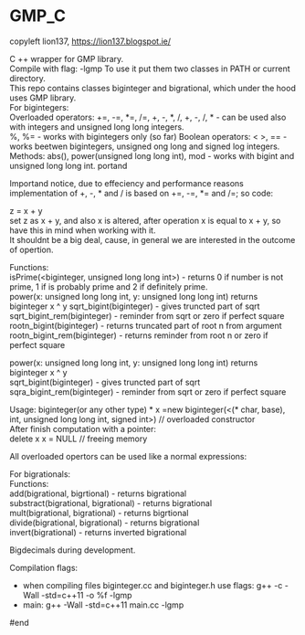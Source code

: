 # GMP_C
copyleft lion137, https://lion137.blogspot.ie/

C ++ wrapper for GMP library.    
Compile with flag: -lgmp
To use it put them two classes in PATH or current directory.   
This repo contains classes biginteger and bigrational, which under the hood uses GMP library.    
For bigintegers:    
Overloaded operators: +=, -=, *=, /=, +, -, *, /,  +, -, /, * - can be used also with integers and unsigned long long integers.       
%, %= - works with bigintegers only (so far)
Boolean operators: < >, == - works beetwen bigintegers, unsigned ong long and signed log integers.   
Methods: abs(), power(unsigned long long int), mod - works with bigint and unsigned long long int. portand     

Importand notice, due to effeciency and performance reasons implementation of +, -, * and / is based on +=, -=, *= and /=; so code:    

z = x + y    
set z as x + y, and also x is altered, after operation x is equal to x + y, so have this in mind when working with it.    
It shouldnt be a big deal, cause, in general we are interested in the outcome of opertion.    

Functions:        
isPrime(<biginteger, unsigned long long int>)  - returns 0 if number is not prime, 1 if is probably prime and 2 if definitely prime.    
power(x: unsigned long long int, y: unsigned long long int) returns biginteger x ^ y 
sqrt_bigint(biginteger) - gives truncted part of sqrt
sqrt_bigint_rem(biginteger) - reminder from sqrt or zero if perfect square    
rootn_bigint(biginteger) - returns truncated part of root n from argument
rootn_bigint_rem(biginteger) - returns reminder from root n or zero if perfect square    
  
power(x: unsigned long long int, y: unsigned long long int) returns biginteger x ^ y     
sqrt_bigint(biginteger) - gives truncted part of sqrt    
sqra_bigint_rem(biginteger) - reminder from sqrt or zero if perfect square       

Usage:
biginteger(or any other type) * x =new biginteger(<(* char, base), int, unsigned long long int, signed int>) // overloaded constructor    
After finish computation with a pointer:    
delete x
x = NULL // freeing memory

All overloaded opertors can be used like a normal expressions:       

For bigrationals:   
Functions:    
add(bigrational, bigrtional) - returns bigrational    
substract(bigrational, bigrational) - returns bigrational    
mult(bigrational, bigrational) - returns bigrtional    
divide(bigrational, bigrational) - returns bigrational    
invert(bigrational) - returns inverted bigrational    

Bigdecimals during development.    

Compilation flags:
- when compiling files biginteger.cc and biginteger.h use flags: g++ -c -Wall  -std=c++11 -o %f -lgmp
- main: g++ -Wall -std=c++11 main.cc -lgmp    


    
    		


#end
